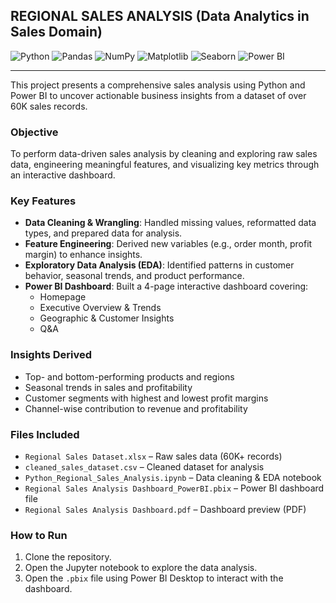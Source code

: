 ## REGIONAL SALES ANALYSIS (Data Analytics in Sales Domain)

![Python](https://img.shields.io/badge/Python-3776AB?style=for-the-badge&logo=python&logoColor=white)
![Pandas](https://img.shields.io/badge/Pandas-150458?style=for-the-badge&logo=pandas&logoColor=white)
![NumPy](https://img.shields.io/badge/NumPy-013243?style=for-the-badge&logo=numpy&logoColor=white)
![Matplotlib](https://img.shields.io/badge/Matplotlib-ffffff?style=for-the-badge&logo=matplotlib&logoColor=black)
![Seaborn](https://img.shields.io/badge/Seaborn-1A1A1A?style=for-the-badge&logo=python&logoColor=white)
![Power BI](https://img.shields.io/badge/Power%20BI-F2C811?style=for-the-badge&logo=powerbi&logoColor=black)

---

This project presents a comprehensive sales analysis using Python and Power BI to uncover actionable business insights from a dataset of over 60K sales records.

### Objective
To perform data-driven sales analysis by cleaning and exploring raw sales data, engineering meaningful features, and visualizing key metrics through an interactive dashboard.

### Key Features
- **Data Cleaning & Wrangling**: Handled missing values, reformatted data types, and prepared data for analysis.
- **Feature Engineering**: Derived new variables (e.g., order month, profit margin) to enhance insights.
- **Exploratory Data Analysis (EDA)**: Identified patterns in customer behavior, seasonal trends, and product performance.
- **Power BI Dashboard**: Built a 4-page interactive dashboard covering:
  - Homepage
  - Executive Overview & Trends
  - Geographic & Customer Insights
  - Q&A

### Insights Derived 
- Top- and bottom-performing products and regions
- Seasonal trends in sales and profitability
- Customer segments with highest and lowest profit margins
- Channel-wise contribution to revenue and profitability

### Files Included
- `Regional Sales Dataset.xlsx` – Raw sales data (60K+ records)
- `cleaned_sales_dataset.csv` – Cleaned dataset for analysis
- `Python_Regional_Sales_Analysis.ipynb` – Data cleaning & EDA notebook
- `Regional Sales Analysis Dashboard_PowerBI.pbix` – Power BI dashboard file
- `Regional Sales Analysis Dashboard.pdf` – Dashboard preview (PDF)

### How to Run
1. Clone the repository.
2. Open the Jupyter notebook to explore the data analysis.
3. Open the `.pbix` file using Power BI Desktop to interact with the dashboard.
